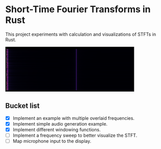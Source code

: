 # Short-Time Fourier Transforms in Rust

This project experiments with calculation and visualizations of STFTs in Rust.

![Visualization example](images/stft.png)

## Bucket list

- [x] Implement an example with multiple overlaid frequencies.
- [x] Implement simple audio generation example.
- [x] Implement different windowing functions.
- [ ] Implement a frequency sweep to better visualize the STFT.
- [ ] Map microphone input to the display.
